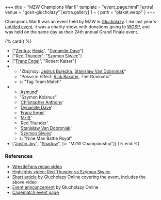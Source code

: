 +++
title = "MZW Champions War II"
template = "event_page.html"
[extra]
venue = "gosir-glucholazy"
[extra.gallery]
1 = { path = "plakat.webp" }
+++

Champions War II was an event held by MZW in [Głuchołazy](@/v/gosir-glucholazy.md). Like last year's [untitled event](@/e/mzw/2015-01-11-mzw-charity-show-2015.md), it was a charity show, with donations going to [WOŚP][wosp], and was held on the same day as their 24th annual Grand Finale event.

{% card() %}
- ["[Zeritus](@/w/zeritus.md); [Hexia](@/w/hexia.md)", "[Dynamite Dave](@/w/dynamite-dave.md)"]
- ["[Red Thunder](@/w/red-thunder.md)", "[Szymon Siwiec](@/w/szymon-siwiec.md)"]
- ["[Franz Engel](@/w/franz-engel.md)", "Robert Kaiser"]
- - "Zbójnicy: [Jędruś Bułecka](@/w/jedrus-bulecka.md), [Stanislaw Van Dobroniak](@/w/stanislaw-van-dobroniak.md)"
  - "Posse in Effect: [Rick Baxxter](@/w/rick-baxxter.md), The Grannatic"
  - s: "Tag Team Match"
- - '[Asmund](@/w/asmund.md)'
  - "Szymon Kolanus"
  - '[Christopher Anthony](@/w/christopher-anthony.md)'
  - '[Dynamite Dave](@/w/dynamite-dave.md)'
  - '[Franz Engel](@/w/franz-engel.md)'
  - '[Mr B.](@/w/mr-b.md)'
  - '[Red Thunder](@/w/red-thunder.md)'
  - '[Stanislaw Van Dobroniak](@/w/stanislaw-van-dobroniak.md)'
  - '[Szymon Siwiec](@/w/szymon-siwiec.md)'
  - s: "Nine Man Battle Royal"
- ["[Justin Joy](@/w/justin-joy.md)", "[Shadow](@/w/shadow.md)", {c: "MZW Championship"}]
{% end %}

### References

* [WrestleFans recap video](https://youtu.be/1kVqHeViz_o)
* [Highlights video: Red Thunder vs Szymon Siwiec](https://youtu.be/wM6lUrd9IJI)
* [Short article](https://www.glucholazyonline.com.pl/rozmaitosci/889-gala-wrestlingu) by Głuchołazy Online covering the event, includes the above video
* [Event announcement](https://www.glucholazyonline.com.pl/rozmaitosci/824-wrestling-powraca-do-glucholaz) by Głuchołazy Online
* [Cagematch event page](https://www.cagematch.net/?id=1&nr=145950)

[wosp]: https://en.wikipedia.org/wiki/Great_Orchestra_of_Christmas_Charity
